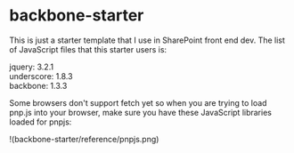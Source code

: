 # backbone-starter

This is just a starter template that I use in SharePoint front end dev. The list of JavaScript files that this starter users is:

jquery: 3.2.1  
underscore: 1.8.3  
backbone: 1.3.3  

Some browsers don't support fetch yet so when you are trying to load pnp.js into your browser, make sure you have these JavaScript libraries loaded for pnpjs:

!(backbone-starter/reference/pnpjs.png)